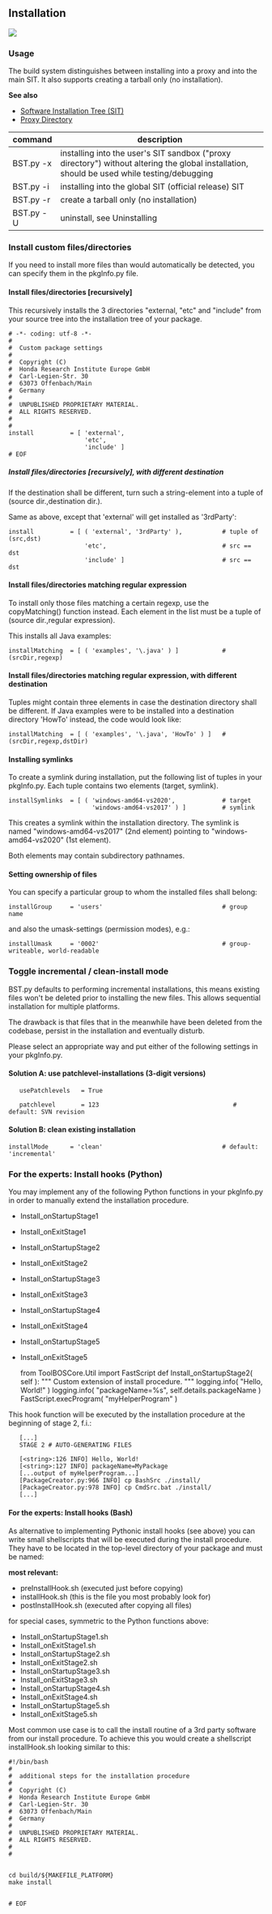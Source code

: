 ##  Installation

![](BST-small.png)


### Usage

The build system distinguishes between installing into a proxy and into the main SIT. 
It also supports creating a tarball only (no installation).

**See also**
* [Software Installation Tree (SIT)](../../Concepts/SIT.md) 
* [Proxy Directory](../../Concepts/ProxyDirectory.md)


| command   | description
|-----------|------------------
| BST.py -x | installing into the user's SIT sandbox ("proxy directory") without altering the global installation, should be used while testing/debugging
| BST.py -i | installing into the global SIT (official release) SIT
| BST.py -r | create a tarball only (no installation)
| BST.py -U | uninstall, see Uninstalling


###  Install custom files/directories

If you need to install more files than would automatically be detected, you can specify them in the pkgInfo.py file.


####  Install files/directories [recursively]

This recursively installs the 3 directories "external, "etc" and "include" from your source tree into the
installation tree of your package.

    # -*- coding: utf-8 -*-
    #
    #  Custom package settings
    #
    #  Copyright (C)
    #  Honda Research Institute Europe GmbH
    #  Carl-Legien-Str. 30
    #  63073 Offenbach/Main
    #  Germany
    #
    #  UNPUBLISHED PROPRIETARY MATERIAL.
    #  ALL RIGHTS RESERVED.
    #
    #
    install          = [ 'external',
                         'etc',
                         'include' ]
    # EOF
    
    
#####  Install files/directories [recursively], with different destination

If the destination shall be different, turn such a string-element into a tuple of (source dir.,destination dir.).

Same as above, except that 'external' will get installed as '3rdParty':

    install          = [ ( 'external', '3rdParty' ),           # tuple of (src,dst)
                         'etc',                                # src == dst
                         'include' ]                           # src == dst
                         

####  Install files/directories matching regular expression

To install only those files matching a certain regexp, use the copyMatching() function instead. Each element in the
list must be a tuple of (source dir.,regular expression).

This installs all Java examples:

    installMatching  = [ ( 'examples', '\.java' ) ]            # (srcDir,regexp)
    
    
#### Install files/directories matching regular expression, with different destination
     
Tuples might contain three elements in case the destination directory shall be different.
If Java examples were to be installed into a destination directory 'HowTo' instead, the code would look like:

    installMatching  = [ ( 'examples', '\.java', 'HowTo' ) ]   # (srcDir,regexp,dstDir)
    
#### Installing symlinks
     
To create a symlink during installation, put the following list of tuples in your pkgInfo.py.
Each tuple contains two elements (target, symlink).

    installSymlinks  = [ ( 'windows-amd64-vs2020',             # target
                           'windows-amd64-vs2017' ) ]          # symlink

This creates a symlink within the installation directory. The symlink is named "windows-amd64-vs2017" (2nd element) 
pointing to "windows-amd64-vs2020" (1st element).

Both elements may contain subdirectory pathnames.


####  Setting ownership of files
      
You can specify a particular group to whom the installed files shall belong:

    installGroup     = 'users'                                 # group name
    
and also the umask-settings (permission modes), e.g.:

    installUmask     = '0002'                                  # group-writeable, world-readable
    

###  Toggle incremental / clean-install mode
     
BST.py defaults to performing incremental installations, this means existing files won't be deleted prior to installing
the new files. This allows sequential installation for multiple platforms.
     
The drawback is that files that in the meanwhile have been deleted from the codebase, persist in the installation 
and eventually disturb.

Please select an appropriate way and put either of the following settings in your pkgInfo.py.

####  Solution A: use patchlevel-installations (3-digit versions)

       usePatchlevels   = True
    
       patchlevel       = 123                                     # default: SVN revision
    
####  Solution B: clean existing installation

    installMode      = 'clean'                                 # default: 'incremental'
    
    
###  For the experts: Install hooks (Python)

You may implement any of the following Python functions in your pkgInfo.py in order to manually extend the installation procedure.
     
* Install_onStartupStage1
* Install_onExitStage1
* Install_onStartupStage2
* Install_onExitStage2
* Install_onStartupStage3
* Install_onExitStage3
* Install_onStartupStage4
* Install_onExitStage4
* Install_onStartupStage5
* Install_onExitStage5


    from ToolBOSCore.Util import FastScript
    def Install_onStartupStage2( self ):
        """
            Custom extension of install procedure.
        """
        logging.info( "Hello, World!" )
        logging.info( "packageName=%s", self.details.packageName )
        FastScript.execProgram( "myHelperProgram" )
        
This hook function will be executed by the installation procedure at the beginning of stage 2, f.i.:

       [...]
       STAGE 2 # AUTO-GENERATING FILES
    
       [<string>:126 INFO] Hello, World!
       [<string>:127 INFO] packageName=MyPackage
       [...output of myHelperProgram...]
       [PackageCreator.py:966 INFO] cp BashSrc ./install/
       [PackageCreator.py:978 INFO] cp CmdSrc.bat ./install/
       [...]
       
#### For the experts: Install hooks (Bash)

As alternative to implementing Pythonic install hooks (see above) you can write small shellscripts that will be executed 
during the install procedure. They have to be located in the top-level directory of your package and must be named:

**most relevant:**

* preInstallHook.sh (executed just before copying)
* installHook.sh (this is the file you most probably look for)
* postInstallHook.sh (executed after copying all files)

for special cases, symmetric to the Python functions above:

*  Install_onStartupStage1.sh
*  Install_onExitStage1.sh
*  Install_onStartupStage2.sh
*  Install_onExitStage2.sh
*  Install_onStartupStage3.sh
*  Install_onExitStage3.sh
*  Install_onStartupStage4.sh
*  Install_onExitStage4.sh
*  Install_onStartupStage5.sh
*  Install_onExitStage5.sh

Most common use case is to call the install routine of a 3rd party software from our install procedure. To achieve this
you would create a shellscript installHook.sh looking similar to this:

    #!/bin/bash
    #
    #  additional steps for the installation procedure
    #
    #  Copyright (C)
    #  Honda Research Institute Europe GmbH
    #  Carl-Legien-Str. 30
    #  63073 Offenbach/Main
    #  Germany
    #
    #  UNPUBLISHED PROPRIETARY MATERIAL.
    #  ALL RIGHTS RESERVED.
    #
    #
    
    
    cd build/${MAKEFILE_PLATFORM}
    make install
    
    
    # EOF
